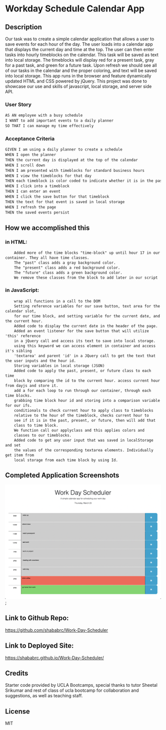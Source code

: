 # Workday Schedule Calendar App

## Description
Our task was to create a simple calendar application that allows a user to save events for each hour of the day. The user loads into a calendar app that displays the current day and time at the top. The user can then enter tasks into hourly timeblocks on the calendar. This task will be saved as text into local storage. The timeblocks will display red for a present task, gray for a past task, and green for a future task. Upon refresh we should see all of our tasks in the calendar and the proper coloring, and text will be saved into local storage. This app runs in the browser and feature dynamically updated HTML and CSS powered by jQuery. This project was done to showcase our use and skills of javascript, local storage, and server side API.


### User Story

```md
AS AN employee with a busy schedule
I WANT to add important events to a daily planner
SO THAT I can manage my time effectively
```

###  Acceptance Criteria

```md
GIVEN I am using a daily planner to create a schedule
WHEN I open the planner
THEN the current day is displayed at the top of the calendar
WHEN I scroll down
THEN I am presented with timeblocks for standard business hours
WHEN I view the timeblocks for that day
THEN each timeblock is color coded to indicate whether it is in the past, present, or future
WHEN I click into a timeblock
THEN I can enter an event
WHEN I click the save button for that timeblock
THEN the text for that event is saved in local storage
WHEN I refresh the page
THEN the saved events persist
```
## How we accomplished this

### in HTML: 
        Added more of the time blocks "time-block" up until hour 17 in our container. They all have time classes. 
        The "past" class adds a gray background color. 
        The "present" class adds a red background color. 
        The "future" class adds a green background color. 
        We remove these classes from the block to add later in our script

### in JavaScript:
        wrap all functions in a call to the DOM
        Setting reference variables for our save button, text area for the calendar slot,
        for our time block, and setting variable for the current date, and the current hour.
        Added code to display the current date in the header of the page.        
        Added an event listener for the save button that will utilize 'this' reference
        in a jQuery call and access its text to save into local storage.
        using this keyword we can access element in container and access it's sibling
        'textarea' and parent 'id' in a JQuery call to get the text that the user inputs and the hour id.
        Storing variables in local storage (JSON)
        Added code to apply the past, present, or future class to each time
        block by comparing the id to the current hour. access current hour from dayjs and store it.
        add a for each loop to run through our container, through each time blocks.
        grabbing time block hour id and storing into a comparison variable for our ifs.
        conditionals to check current hour to apply class to timeblocks
        relative to the hour of the timeblock, checks current hour to
        see if it is in the past, present, or future, then will add that 
        class to time block.
        We function call our applyclass and this applies colors and
        classes to our timeblocks.
        Added code to get any user input that was saved in localStorage and set
        the values of the corresponding textarea elements. Individually get item from
        local storage from each time block by using Id.

## Completed Application Screenshots 
![WorkDayCalendar](./Assets/CompletedCalendarScreenshot.png);


## Link to Github Repo:
https://github.com/shababrc/Work-Day-Scheduler  

## Link to Deployed Site:
https://shababrc.github.io/Work-Day-Scheduler/


## Credits
Starter code provided by UCLA Bootcamps, special thanks to tutor Sheetal Srikumar
and rest of class of ucla bootcamp for collaboration and suggestions, as well as teaching staff.

## License
MIT